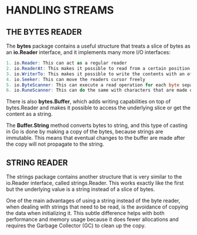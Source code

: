 # HANDLING STREAMS


## THE BYTES READER

The **bytes** package contains a useful structure that treats a slice of bytes as an **io.Reader** interface, and it implements many more I/O interfaces:

```CS
1. io.Reader: This can act as a regular reader
2. io.ReaderAt: This makes it possible to read from a certain position onward
3. io.WriterTo: This makes it possible to write the contents with an offset
4. io.Seeker: This can move the readers cursor freely
5. io.ByteScanner: This can execute a read operation for each byte separately
6. io.RuneScanner: This can do the same with characters that are made of more bytes
```

There is also **bytes.Buffer**, which adds writing capabilities on top of bytes.Reader and makes it possible to access the underlying slice or get the content as a string.

The **Buffer.String** method converts bytes to string, and this type of casting in Go is done by making a copy of the bytes, because strings are immutable. This means that eventual changes to the buffer are made after the copy will
not propagate to the string.


## STRING READER

The strings package contains another structure that is very similar to the io.Reader interface, called strings.Reader. This works exactly like the first but the underlying value is a string instead of a slice of bytes.

One of the main advantages of using a string instead of the byte reader, when
dealing with strings that need to be read, is the avoidance of copying the data
when initializing it. This subtle difference helps with both performance and
memory usage because it does fewer allocations and requires the Garbage
Collector (GC) to clean up the copy.

